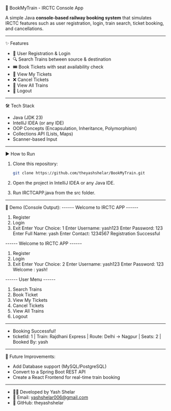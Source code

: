 🚆 BookMyTrain - IRCTC Console App

A simple Java **console-based railway booking system** that simulates IRCTC features such as user registration, login, train search, ticket booking, and cancellations.

---

✨ Features
- 👤 User Registration & Login  
- 🔍 Search Trains between source & destination  
- 🎟 Book Tickets with seat availability check  
- 📄 View My Tickets  
- ❌ Cancel Tickets  
- 🚂 View All Trains  
- 🚪 Logout  

---

🛠 Tech Stack
- Java (JDK 23)
- IntelliJ IDEA (or any IDE)
- OOP Concepts (Encapsulation, Inheritance, Polymorphism)
- Collections API (Lists, Maps)
- Scanner-based Input

---
▶️ How to Run
1. Clone this repository:
   ```bash
   git clone https://github.com/theyashshelar/BookMyTrain.git

2. Open the project in IntelliJ IDEA or any Java IDE.

3. Run IRCTCAPP.java from the src folder.

---

📸 Demo (Console Output):
------ Welcome to IRCTC APP ------
1. Register
2. Login
3. Exit
Enter Your Choice: 
1
Enter Username: yash123
Enter Password: 123
Enter Full Name: yash
Enter Contact: 1234567
Registration Successful

------ Welcome to IRCTC APP ------
1. Register
2. Login
3. Exit
Enter Your Choice: 
2
Enter Username: yash123
Enter Password: 123
Welcome : yash!

------ User Menu ------
1. Search Trains
2. Book Ticket
3. View My Tickets
4. Cancel Tickets
5. View All Trains
6. Logout

---------------------

- Booking Successful!
- ticketId: 1 | Train: Rajdhani Express | Route: Delhi -> Nagpur | Seats: 2 | Booked By: yash

---------------------

🚀 Future Improvements:

- Add Database support (MySQL/PostgreSQL)
- Convert to a Spring Boot REST API
- Create a React Frontend for real-time train booking

---

- 👨‍💻 Developed by Yash Shelar
- 📧 Email: yashshelar006@gmail.com
- 🔗 GitHub: theyashshelar
